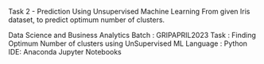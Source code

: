 

Task 2 - Prediction Using Unsupervised Machine Learning From given Iris dataset, to predict optimum number of clusters.

Data Science and Business Analytics
Batch : GRIPAPRIL2023
Task : Finding Optimum Number of clusters using UnSupervised ML
Language : Python
IDE: Anaconda Jupyter Notebooks
